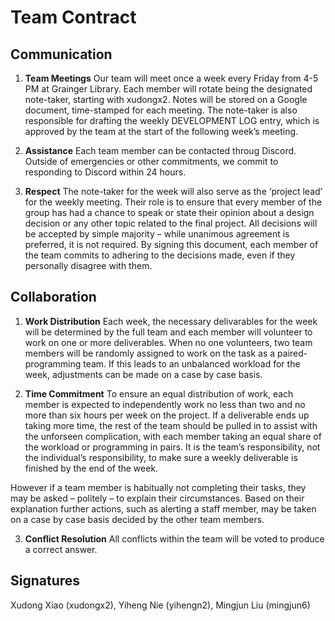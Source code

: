 # Team Contract

## Communication

1. **Team Meetings** Our team will meet once a week every Friday from 4-5 PM at Grainger Library. Each member will
   rotate being the designated note-taker, starting with xudongx2. Notes will be stored on a Google document,
   time-stamped for each meeting. The note-taker is also responsible for drafting the weekly DEVELOPMENT LOG entry,
   which is approved by the team at the start of the following week’s meeting.

2. **Assistance** Each team member can be contacted throug Discord. Outside of emergencies or other commitments, we
   commit to responding to Discord within 24 hours.

3. **Respect** The note-taker for the week will also serve as the ‘project lead’ for the weekly meeting. Their role is
   to ensure that every member of the group has had a chance to speak or state their opinion about a design decision or
   any other topic related to the final project. All decisions will be accepted by simple majority – while unanimous
   agreement is preferred, it is not required. By signing this document, each member of the team commits to adhering to
   the decisions made, even if they personally disagree with them.

## Collaboration

1. **Work Distribution** Each week, the necessary delivarables for the week will be determined by the full team and each
   member will volunteer to work on one or more deliverables. When no one volunteers, two team members will be randomly
   assigned to work on the task as a paired-programming team. If this leads to an unbalanced workload for the week,
   adjustments can be made on a case by case basis.

2. **Time Commitment** To ensure an equal distribution of work, each member is expected to independently work no less
   than two and no more than six hours per week on the project. If a deliverable ends up taking more time, the rest of
   the team should be pulled in to assist with the unforseen complication, with each member taking an equal share of the
   workload or programming in pairs. It is the team’s responsibility, not the individual’s responsibility, to make sure
   a weekly deliverable is finished by the end of the week.

However if a team member is habitually not completing their tasks, they may be asked – politely – to explain their
circumstances. Based on their explanation further actions, such as alerting a staff member, may be taken on a case by
case basis decided by the other team members.

3. **Conflict Resolution** All conflicts within the team will be voted to produce a correct answer.

## Signatures

Xudong Xiao (xudongx2), Yiheng Nie (yihengn2), Mingjun Liu (mingjun6)
